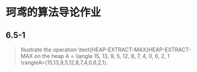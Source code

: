 # 珂鸢的算法导论作业

## 6.5-1

> Illustrate the operation \text{HEAP-EXTRACT-MAX}HEAP-EXTRACT-MAX on the heap A = \langle 15, 13, 9, 5, 12, 8, 7, 4, 0, 6, 2, 1 \rangleA=⟨15,13,9,5,12,8,7,4,0,6,2,1⟩.


